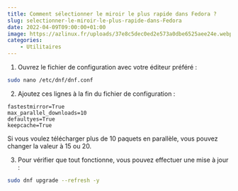 ```yaml
---
title: Comment sélectionner le miroir le plus rapide dans Fedora ?
slug: selectionner-le-miroir-le-plus-rapide-dans-Fedora
date: 2022-04-09T09:00:00+01:00
image: https://azlinux.fr/uploads/37e8c5dec0ed2e573a0dbe6525aee24e.webp
categories:
    - Utilitaires
---
```


1. Ouvrez le fichier de configuration avec votre éditeur préféré :

```bash
sudo nano /etc/dnf/dnf.conf
```

2. Ajoutez ces lignes à la fin du fichier de configuration :

```
fastestmirror=True
max_parallel_downloads=10
defaultyes=True
keepcache=True
```

Si vous voulez télécharger plus de 10 paquets en parallèle, vous pouvez changer la valeur à 15 ou 20.

3. Pour vérifier que tout fonctionne, vous pouvez effectuer une mise à jour :

```bash
sudo dnf upgrade --refresh -y
```
